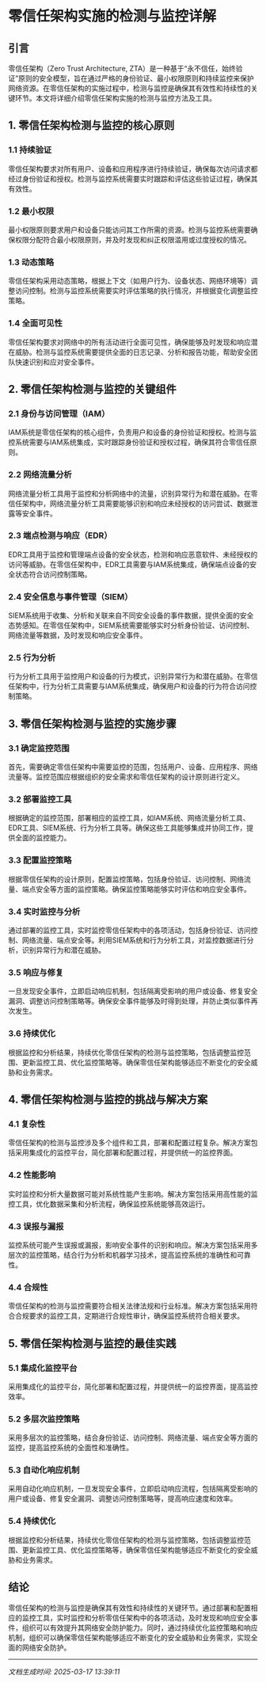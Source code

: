 # 零信任架构实施的检测与监控详解

## 引言

零信任架构（Zero Trust Architecture, ZTA）是一种基于“永不信任，始终验证”原则的安全模型，旨在通过严格的身份验证、最小权限原则和持续监控来保护网络资源。在零信任架构的实施过程中，检测与监控是确保其有效性和持续性的关键环节。本文将详细介绍零信任架构实施的检测与监控方法及工具。

## 1. 零信任架构检测与监控的核心原则

### 1.1 持续验证
零信任架构要求对所有用户、设备和应用程序进行持续验证，确保每次访问请求都经过身份验证和授权。检测与监控系统需要实时跟踪和评估这些验证过程，确保其有效性。

### 1.2 最小权限
最小权限原则要求用户和设备只能访问其工作所需的资源。检测与监控系统需要确保权限分配符合最小权限原则，并及时发现和纠正权限滥用或过度授权的情况。

### 1.3 动态策略
零信任架构采用动态策略，根据上下文（如用户行为、设备状态、网络环境等）调整访问控制。检测与监控系统需要实时评估策略的执行情况，并根据变化调整监控策略。

### 1.4 全面可见性
零信任架构要求对网络中的所有活动进行全面可见性，确保能够及时发现和响应潜在威胁。检测与监控系统需要提供全面的日志记录、分析和报告功能，帮助安全团队快速识别和应对安全事件。

## 2. 零信任架构检测与监控的关键组件

### 2.1 身份与访问管理（IAM）
IAM系统是零信任架构的核心组件，负责用户和设备的身份验证和授权。检测与监控系统需要与IAM系统集成，实时跟踪身份验证和授权过程，确保其符合零信任原则。

### 2.2 网络流量分析
网络流量分析工具用于监控和分析网络中的流量，识别异常行为和潜在威胁。在零信任架构中，网络流量分析工具需要能够识别和响应未经授权的访问尝试、数据泄露等安全事件。

### 2.3 端点检测与响应（EDR）
EDR工具用于监控和管理端点设备的安全状态，检测和响应恶意软件、未经授权的访问等威胁。在零信任架构中，EDR工具需要与IAM系统集成，确保端点设备的安全状态符合访问控制策略。

### 2.4 安全信息与事件管理（SIEM）
SIEM系统用于收集、分析和关联来自不同安全设备的事件数据，提供全面的安全态势感知。在零信任架构中，SIEM系统需要能够实时分析身份验证、访问控制、网络流量等数据，及时发现和响应安全事件。

### 2.5 行为分析
行为分析工具用于监控用户和设备的行为模式，识别异常行为和潜在威胁。在零信任架构中，行为分析工具需要与IAM系统集成，确保用户和设备的行为符合访问控制策略。

## 3. 零信任架构检测与监控的实施步骤

### 3.1 确定监控范围
首先，需要确定零信任架构中需要监控的范围，包括用户、设备、应用程序、网络流量等。监控范围应根据组织的安全需求和零信任架构的设计原则进行定义。

### 3.2 部署监控工具
根据确定的监控范围，部署相应的监控工具，如IAM系统、网络流量分析工具、EDR工具、SIEM系统、行为分析工具等。确保这些工具能够集成并协同工作，提供全面的监控能力。

### 3.3 配置监控策略
根据零信任架构的设计原则，配置监控策略，包括身份验证、访问控制、网络流量、端点安全等方面的监控策略。确保监控策略能够实时评估和响应安全事件。

### 3.4 实时监控与分析
通过部署的监控工具，实时监控零信任架构中的各项活动，包括身份验证、访问控制、网络流量、端点安全等。利用SIEM系统和行为分析工具，对监控数据进行分析，识别异常行为和潜在威胁。

### 3.5 响应与修复
一旦发现安全事件，立即启动响应机制，包括隔离受影响的用户或设备、修复安全漏洞、调整访问控制策略等。确保安全事件能够及时得到处理，并防止类似事件再次发生。

### 3.6 持续优化
根据监控和分析结果，持续优化零信任架构的检测与监控策略，包括调整监控范围、更新监控工具、优化监控策略等。确保零信任架构能够适应不断变化的安全威胁和业务需求。

## 4. 零信任架构检测与监控的挑战与解决方案

### 4.1 复杂性
零信任架构的检测与监控涉及多个组件和工具，部署和配置过程复杂。解决方案包括采用集成化的监控平台，简化部署和配置过程，并提供统一的监控界面。

### 4.2 性能影响
实时监控和分析大量数据可能对系统性能产生影响。解决方案包括采用高性能的监控工具，优化数据采集和分析流程，确保监控系统能够高效运行。

### 4.3 误报与漏报
监控系统可能产生误报或漏报，影响安全事件的识别和响应。解决方案包括采用多层次的监控策略，结合行为分析和机器学习技术，提高监控系统的准确性和可靠性。

### 4.4 合规性
零信任架构的检测与监控需要符合相关法律法规和行业标准。解决方案包括采用符合合规要求的监控工具，定期进行合规性审计，确保监控系统符合相关要求。

## 5. 零信任架构检测与监控的最佳实践

### 5.1 集成化监控平台
采用集成化的监控平台，简化部署和配置过程，并提供统一的监控界面，提高监控效率。

### 5.2 多层次监控策略
采用多层次的监控策略，结合身份验证、访问控制、网络流量、端点安全等方面的监控，提高监控系统的全面性和准确性。

### 5.3 自动化响应机制
采用自动化响应机制，一旦发现安全事件，立即启动响应流程，包括隔离受影响的用户或设备、修复安全漏洞、调整访问控制策略等，提高响应速度和效率。

### 5.4 持续优化
根据监控和分析结果，持续优化零信任架构的检测与监控策略，包括调整监控范围、更新监控工具、优化监控策略等，确保零信任架构能够适应不断变化的安全威胁和业务需求。

## 结论

零信任架构的检测与监控是确保其有效性和持续性的关键环节。通过部署和配置相应的监控工具，实时监控和分析零信任架构中的各项活动，及时发现和响应安全事件，组织可以有效提升其网络安全防护能力。同时，通过持续优化监控策略和响应机制，组织可以确保零信任架构能够适应不断变化的安全威胁和业务需求，实现全面的网络安全防护。

---

*文档生成时间: 2025-03-17 13:39:11*
